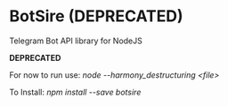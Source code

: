 # BotSire (DEPRECATED)
Telegram Bot API library for NodeJS

**DEPRECATED**

For now to run use: *node --harmony_destructuring \<file>*

To Install: *npm install --save botsire*
